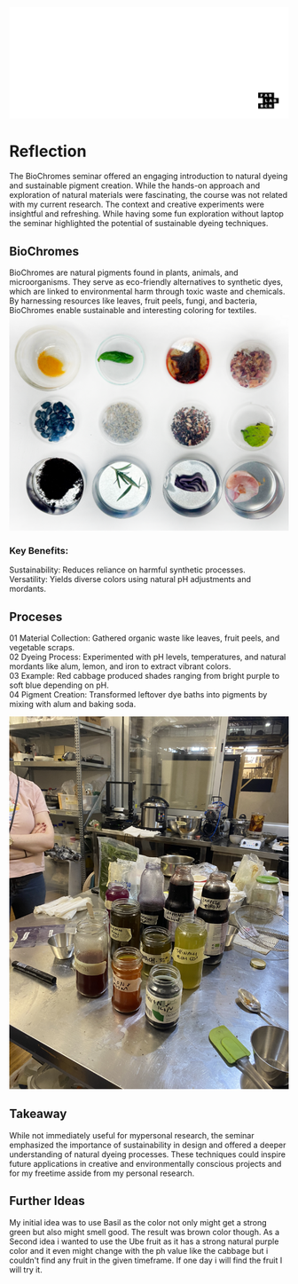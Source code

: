 ![](../images/Bearbeitet/BiochromesCover.png)

# Reflection
The BioChromes seminar offered an engaging introduction to natural dyeing and sustainable pigment creation. While the hands-on approach and exploration of natural materials were fascinating, the course was not related with my current research. The context and creative experiments were insightful and refreshing. While having some fun exploration without laptop the seminar highlighted the potential of sustainable dyeing techniques.

## BioChromes
BioChromes are natural pigments found in plants, animals, and microorganisms. They serve as eco-friendly alternatives to synthetic dyes, which are linked to environmental harm through toxic waste and chemicals. By harnessing resources like leaves, fruit peels, fungi, and bacteria, BioChromes enable sustainable and interesting coloring for textiles.
![](../images/Bearbeitet/Biochromes02.png)

### Key Benefits:
Sustainability: Reduces reliance on harmful synthetic processes.<br/>
Versatility: Yields diverse colors using natural pH adjustments and mordants.<br/>

## Proceses
01 Material Collection: Gathered organic waste like leaves, fruit peels, and vegetable scraps. <br/>
02 Dyeing Process: Experimented with pH levels, temperatures, and natural mordants like alum, lemon, and iron to extract vibrant colors. <br/>
03 Example: Red cabbage produced shades ranging from bright purple to soft blue depending on pH. <br/>
04 Pigment Creation: Transformed leftover dye baths into pigments by mixing with alum and baking soda. <br/>

![](../images/Bearbeitet/Biochromes01.jpeg)


## Takeaway
While not immediately useful for mypersonal research, the seminar emphasized the importance of sustainability in design and offered a deeper understanding of natural dyeing processes. These techniques could inspire future applications in creative and environmentally conscious projects and for my freetime asside from my personal research.


## Further Ideas 
My initial idea was to use Basil as the color not only might get a strong green but also might smell good. The result was brown color though.
As a Second idea i wanted to use the Ube fruit as it has a strong natural purple color and it even might change with the ph value like the cabbage but i couldn't find any fruit in the given timeframe. If one day i will find the fruit I will try it.